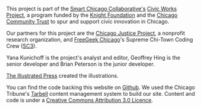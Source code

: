 
This project is part of the [Smart Chicago Collaborative's](http://www.smartchicagocollaborative.org/) [Civic Works Project](http://www.smartchicagocollaborative.org/projects/civic-innovation-in-chicago/), a program funded by the [Knight Foundation](http://knightfoundation.org/) and the [Chicago Community Trust](http://www.cct.org/) to spur and support civic innovation in Chicago. 

Our partners for this project are the [Chicago Justice Project](http://chicagojustice.org/), a nonprofit research organization, and [FreeGeek Chicago](http://freegeekchicago.org/)'s Supreme Chi-Town Coding Crew ([SC3](https://github.com/sc3/sc3)). 

Yana Kunichoff is the project's analyst and editor, Geoffrey Hing is the senior developer and Brian Peterson is the junior developer.  

[The Illustrated Press](http://illuspress.com) created the illustrations.

You can find the code backing this website on [Github](https://github.com/sc3/crime-punishment). We used the Chicago Tribune's [Tarbell](http://tarbell.tribapps.com/) content management system to build our site. Content and code is under a [Creative Commons Attribution 3.0 Licence](http://creativecommons.org/licenses/by/3.0/us/).
